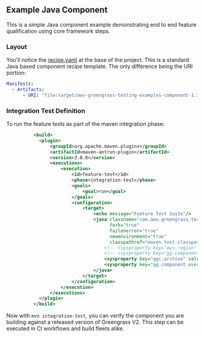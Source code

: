 ## Example Java Component

This is a simple Java component example demonstrating end to end feature qualification using
core framework steps.

### Layout

You'll notice the [recipe.yaml][1] at the base of the project. This is a standard Java based component
recipe template. The only difference being the URI portion:

``` yaml
Manifests:
  - Artifacts:
      - URI: "file:target/aws-greengrass-testing-examples-component-1.3.0-SNAPSHOT.jar"
```

### Integration Test Definition

To run the feature tests as part of the maven integration phase:

```xml
          <build>
            <plugin>
                <groupId>org.apache.maven.plugins</groupId>
                <artifactId>maven-antrun-plugin</artifactId>
                <version>3.0.0</version>
                <executions>
                    <execution>
                        <id>feature-test</id>
                        <phase>integration-test</phase>
                        <goals>
                            <goal>run</goal>
                        </goals>
                        <configuration>
                            <target>
                                <echo message="Feature Test Suite"/>
                                <java classname="com.aws.greengrass.testing.launcher.TestLauncher"
                                      fork="true"
                                      failonerror="true"
                                      newenvironment="true"
                                      classpathref="maven.test.classpath">
                                    <!-- <sysproperty key="aws.region" value="us-east-1"/> -->
                                    <!-- <sysproperty key="gg.component.bucket" value="you-component-bucket-name" -->
                                    <sysproperty key="ggc.archive" value="/path/to/greengrass-nucleus-latest.zip"/>
                                    <sysproperty key="gg.component.overrides" value="component.Name:file:${project.basedir}/recipe.yaml"/>
                                </java>
                            </target>
                        </configuration>
                    </execution>
                </executions>
            </plugin>
          </build>
```

Now with `mvn integration-test`, you can verify the component you are building against a released version
of Greengrass V2. This step can be executed in CI workflows and build fleets alike.

[1]: recipe.yaml